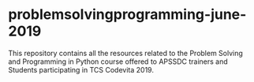 # problemsolvingprogramming-june-2019
This repository contains all the resources related to the Problem Solving and Programming in Python course offered to APSSDC trainers and Students participating in TCS Codevita 2019.
